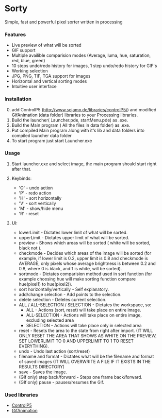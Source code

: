 # Sorty
Simple, fast and powerful pixel sorter written in processing

### Features
* Live preview of what will be sorted
* GIF support
* Multiple availible comparision modes (Average, luma, hue, saturation, red, blue, green)
* 10 steps undo/redo history for images, 1 step undo/redo history for GIF's
* Working selection
* JPG, PNG, TIF, TGA support for images
* Horizontal and vertical sorting modes
* Intuitive user interface

### Installation
0. add ControlP5 (http://www.sojamo.de/libraries/controlP5/) and modified GifAnimation (data folder) libraries to your Processing libraries.
1. Build the launcher( Launcher.pde, startMenu.pde) as .exe.
2. Build the Main program ( All the files in data folder) as .exe.
3. Put compiled Main program along with it's lib and data folders into compiled launcher data folder
4. To start program just start Launcher.exe

### Usage

1. Start launcher.exe and select image, the main program should start right after that.

2. Keybinds:
	*  'O' - undo action
	*  'P' - redo action
	*  'H' - sort horizontally
	*  'V' - sort vertically
	*  'M' - show/hide menu
	*  'R' - reset
3. UI:
	*  lowerLimit - Dictates lower limit of what will be sorted.
	*  upperLimit - Dictates upper limit of what will be sorted.
	*  preview - Shows which areas will be sorted ( white will be sorted, black not ).
	*  checkmode - Decides which areas of the image will be sorted (for example, if lower limit is 0.2, upper limit is 0.8 and checkmode is AVERAGE, only pixels whose average brightness is between 0.2 and 0.8, where 0 is black, and 1 is white, will be sorted).
	*  sortmode - Dictates comparision method used in sort function (for example choosing hue will make sorting function compare hue(pixel1) to hue(pixel2)).
	*  sort horizontally/vertically - Self explanatory.
	*  add/change selection - Add points to the selection.
	*  delete selection - Deletes current selection.
	*  ALL / ALL-SELECTION / SELECTION - Dictates the workspace, so:
		- ALL - Actions (sort, reset) will take place on entire image.
		- ALL-SELECTION - Actions will take place on entire image, excluding selected area
		-  SELECTION - Actions will take place only in selected area
	* reset - Resets the area to the state from right after import. (IT WILL ONLY RESET THE AREA THAT SHOWS AS WHITE ON THE PREVIEW, SET LOWERLIMIT TO 0 AND UPPERLIMIT TO 1 TO RESET EVERYTHING).
	* undo - Undo last action (sort/reset)
	* filename and format - Dictates what will be the filename and format of saved images (IT WILL OVERWRITE A FILE IF IT EXISTS IN THE RESULTS DIRECTORY)
	* save - Saves the image.
	* (Gif only) step back/forward - Steps one frame back/forward.
	* (GIf only) pause - pauses/resumes the Gif.

### Used libraries
- [ControlP5](http://www.sojamo.de/libraries/controlP5/)
- [GifAnimation](https://github.com/01010101/GifAnimation)
